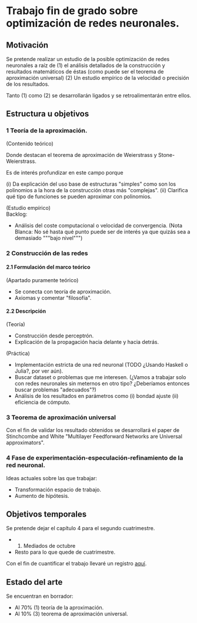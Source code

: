 # Trabajo fin de grado sobre optimización de redes neuronales.


## Motivación    

Se pretende realizar un estudio de la posible optimización de redes neuronales a raíz de (1) el análisis detallados de la construcción y resultados matemáticos de éstas (como puede ser el teorema de aproximación universal) (2) Un estudio empírico de la velocidad o precisión de los resultados.  

Tanto (1) como (2) se desarrollarán ligados y se retroalimentarán entre ellos.

## Estructura u objetivos    

###  1 Teoría de la aproximación.  
(Contenido teórico) 

Donde destacan el teorema de aproximación de Weierstrass y Stone-Weierstrass. 

Es de interés profundizar en este campo porque   

(i) Da explicación del uso base de estructuras "simples" como son los polinomios a la hora de la construcción otras más "complejas". 
(ii) Clarifica qué tipo de funciones se pueden aproximar con polinomios. 

(Estudio empírico)  
Backlog: 
- Análisis del coste computacional o velocidad de convergencia.
(Nota Blanca: No sé hasta qué punto puede ser de interés ya que quizás sea a demasiado """bajo nivel""")

### 2 Construcción de las redes     
#### 2.1 Formulación del marco teórico  
(Apartado puramente teórico)  
- Se conecta con teoría de aproximación.   
- Axiomas y comentar "filosofía". 

#### 2.2 Descripción   
(Teoría)
- Construcción desde perceptrón. 
- Explicación de la propagación hacia delante y hacia detrás. 

(Práctica) 
- Implementación estricta de una red neuronal (TODO ¿Usando Haskell o Julia?, por ver aún). 
- Buscar dataset o problemas que me interesen. (¿Vamos a trabajar solo con redes neuronales sin meternos en otro tipo? ¿Deberíamos entonces buscar problemas "adecuados"?)
- Análisis de los resultados en parámetros como (i) bondad ajuste (ii) eficiencia de cómputo. 

### 3 Teorema de aproximación universal  

Con el fin de validar los resultado obtenidos se desarrollará  el paper de Stinchcombe and White "Multilayer Feedforward Networks are Universal approximators". 

### 4 Fase de experimentación-especulación-refinamiento de la red neuronal. 

Ideas actuales sobre las que trabajar: 
- Transformación espacio de trabajo.  
- Aumento de hipótesis.   


## Objetivos temporales     

Se pretende dejar el capítulo 4 para el segundo cuatrimestre. 
- 1. Mediados de octubre
- Resto para lo que quede de cuatrimestre. 

Con el fin de cuantificar el trabajo llevaré un registro  [aquí](https://docs.google.com/spreadsheets/d/1TCcKQIKjKW9sMSU2f6obN9gHgv3c8UEdjmONkBlv42M/edit#gid=0).

## Estado del arte   

Se encuentran en borrador: 
- Al 70% (1) teoría de la aproximación. 
- Al 10% (3) teorema de aproximación universal. 